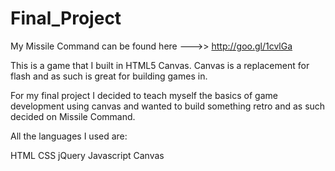 # Final_Project
My Missile Command can be found here --->> <http://goo.gl/1cvlGa>

This is a game that I built in HTML5 Canvas.
Canvas is a replacement for flash and as such is great for building games in.

For my final project I decided to teach myself the basics of game development using canvas and wanted to build something retro
and as such decided on Missile Command.

All the languages I used are:

HTML 
CSS
jQuery
Javascript
Canvas
